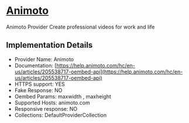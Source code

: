 # [Animoto](https://animoto.com/)

Animoto Provider
Create professional videos for work and life

## Implementation Details

- Provider
Name: Animoto
- Documentation: [https://help.animoto.com/hc/en-us/articles/205538717-oembed-api](https://help.animoto.com/hc/en-us/articles/205538717-oembed-api)
- HTTPS support: YES
- Fake Response: NO
- Oembed Params: maxwidth , maxheight
- Supported Hosts: animoto.com
- Responsive response: NO
- Collections: DefaultProviderCollection


